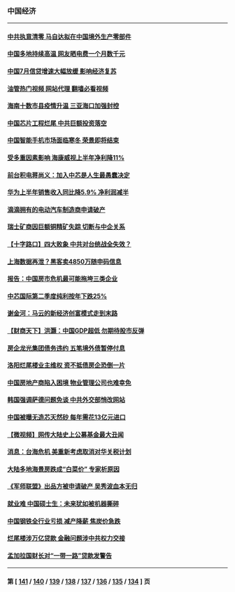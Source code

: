 ### 中国经济
---
#### [中共执意清零 马自达拟在中国境外生产零部件](../../pages/ncid283/n13801960.md?08140445) 
#### [中国多地持续高温 网友晒电费一个月数千元](../../pages/ncid283/n13801760.md?08140445) 
#### [中国7月信贷增速大幅放缓 影响经济复苏](../../pages/ncid283/n13801724.md?08140445) 
#### [油管热门视频 网站代理 翻墙必看视频](http://209.222.30.114:81/youtube.html?08140445)
#### [海南十数市县疫情升温 三亚海口加强封控](../../pages/ncid283/n13801700.md?08140445) 
#### [中国芯片工程烂尾 中共巨额投资落空](../../pages/ncid283/n13801643.md?08140445) 
#### [中国智能手机市场面临寒冬 荣景即将结束](../../pages/ncid283/n13801545.md?08140445) 
#### [受多重因素影响 海康威视上半年净利降11%](../../pages/ncid283/n13801401.md?08140445) 
#### [前台积电蒋尚义：加入中芯是人生最愚蠢决定](../../pages/ncid283/n13801241.md?08140445) 
#### [华为上半年销售收入同比降5.9% 净利润减半](../../pages/ncid283/n13801088.md?08140445) 
#### [滴滴拥有的电动汽车制造商申请破产](../../pages/ncid283/n13801170.md?08140445) 
#### [瑞士矿商因巨额铜精矿失踪 切断与中企关系](../../pages/ncid283/n13801089.md?08140445) 
#### [【十字路口】四大败象 中共对台统战全失效？](../../pages/ncid283/n13800353.md?08140445) 
#### [上海数据再泄？黑客卖4850万随申码信息](../../pages/ncid283/n13800999.md?08140445) 
#### [报告：中国房市危机最可能拖垮三类企业](../../pages/ncid283/n13800902.md?08140445) 
#### [中芯国际第二季度纯利按年下跌25%](../../pages/ncid283/n13800851.md?08140445) 
#### [谢金河：马云的新经济创富模式走到末路](../../pages/ncid283/n13800757.md?08140445) 
#### [【财商天下】洪灏：中国GDP超低 勿期待股市反弹](../../pages/ncid283/n13800467.md?08140445) 
#### [房企龙光集团债务违约 五笔境外债暂停付息](../../pages/ncid283/n13800595.md?08140445) 
#### [洛阳烂尾楼业主维权 资不抵债房企恐倒一片](../../pages/ncid283/n13800302.md?08140445) 
#### [中国房地产商陷入困境 物业管理公司也难幸免](../../pages/ncid283/n13799820.md?08140445) 
#### [韩国强调萨德问题免谈 中共外交部悄改网站](../../pages/ncid283/n13800430.md?08140445) 
#### [中国被曝无造芯天然砂 每年需花13亿元进口](../../pages/ncid283/n13800375.md?08140445) 
#### [【微视频】网传大陆史上公募基金最大丑闻](../../pages/ncid283/n13800399.md?08140445) 
#### [消息：台海危机 美重新考虑取消对华关税计划](../../pages/ncid283/n13800218.md?08140445) 
#### [大陆多地海景房跌成“白菜价” 专家析原因](../../pages/ncid283/n13800133.md?08140445) 
#### [《军师联盟》出品方被申请破产 吴秀波血本无归](../../pages/ncid283/n13799860.md?08140445) 
#### [就业难 中国硕士生：未来犹如被机器撕碎](../../pages/ncid283/n13799828.md?08140445) 
#### [中国钢铁全行业亏损 减产降薪 焦炭价急跌](../../pages/ncid283/n13799650.md?08140445) 
#### [烂尾楼涉万亿贷款 金融问题涉中共权力交接](../../pages/ncid283/n13799798.md?08140445) 
#### [孟加拉国财长对“一带一路”贷款发警告](../../pages/ncid283/n13799259.md?08140445) 

---
#### 第 [ [141](./141.md?08140445) / [140](./140.md?08140445) / [139](./139.md?08140445) / [138](./138.md?08140445) / [137](./137.md?08140445) / [136](./136.md?08140445) / [135](./135.md?08140445) / [134](./134.md?08140445) ] 页
